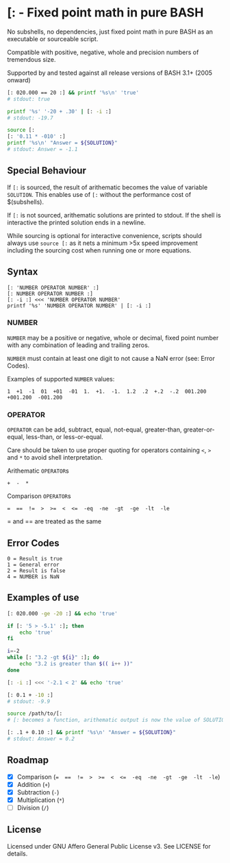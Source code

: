 # [: - Fixed point math in pure BASH

No subshells, no dependencies, just fixed point math in pure BASH as an executable or sourceable script.

Compatible with positive, negative, whole and precision numbers of tremendous size.

Supported by and tested against all release versions of BASH 3.1+ (2005 onward)

```bash
[: 020.000 == 20 :] && printf '%s\n' 'true'
# stdout: true
```
```bash
printf '%s' '-20 + .30' | [: -i :]
# stdout: -19.7
```
```bash
source [:
[: '0.11 * -010' :]
printf '%s\n' "Answer = ${SOLUTION}"
# stdout: Answer = -1.1
```
## Special Behaviour
If `[:` is sourced, the result of arithematic becomes the value of variable `SOLUTION`. This enables use of `[:` without the performance cost of $(subshells).

If `[:` is not sourced, arithematic solutions are printed to stdout. If the shell is interactive the printed solution ends in a newline.

While sourcing is optional for interactive convenience, scripts should always use `source [:` as it nets a minimum >5x speed improvement including the sourcing cost when running one or more equations.

## Syntax
```
[: 'NUMBER OPERATOR NUMBER' :]
[: NUMBER OPERATOR NUMBER :]
[: -i :] <<< 'NUMBER OPERATOR NUMBER'
printf '%s' 'NUMBER OPERATOR NUMBER' | [: -i :]
```

### NUMBER
`NUMBER` may be a positive or negative, whole or decimal, fixed point number with any combination of leading and trailing zeros.

`NUMBER` must contain at least one digit to not cause a NaN error (see: Error Codes).

Examples of supported `NUMBER` values:
```
1  +1  -1  01  +01  -01  1.  +1.  -1.  1.2  .2  +.2  -.2  001.200  +001.200  -001.200
```

### OPERATOR
`OPERATOR` can be add, subtract, equal, not-equal, greater-than, greater-or-equal, less-than, or less-or-equal.

Care should be taken to use proper quoting for operators containing `<`, `>` and `*` to avoid shell interpretation.

Arithematic `OPERATOR`s
```
+  -  *
```

Comparison `OPERATOR`s
```
=  ==  !=  >  >=  <  <=  -eq  -ne  -gt  -ge  -lt  -le
```
= and == are treated as the same

## Error Codes
```
0 = Result is true
1 = General error
2 = Result is false
4 = NUMBER is NaN
```

## Examples of use
```bash
[: 020.000 -ge -20 :] && echo 'true'
```
```bash
if [: '5 > -5.1' :]; then
	echo 'true'
fi
```
```bash
i=-2
while [: "3.2 -gt ${i}" :]; do
	echo "3.2 is greater than $(( i++ ))"
done
```
```bash
[: -i :] <<< '-2.1 < 2' && echo 'true'
```
```bash
[: 0.1 + -10 :]
# stdout: -9.9
```
```bash
source /path/to/[:
# [: becomes a function, arithematic output is now the value of SOLUTION

[: .1 + 0.10 :] && printf '%s\n' "Answer = ${SOLUTION}"
# stdout: Answer = 0.2
```

## Roadmap
- [x] Comparison (` =  ==  !=  >  >=  <  <=  -eq  -ne  -gt  -ge  -lt  -le `)
- [x] Addition (` + `)
- [x] Subtraction (` - `)
- [x] Multiplication (` * `)
- [ ] Division (` / `)

## License
Licensed under GNU Affero General Public License v3. See LICENSE for details.